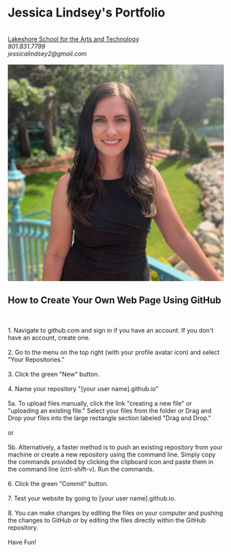 <html>
  <h1>Jessica Lindsey's Portfolio</h1><br>
  <a href="https://lakeshoreartschool.com">Lakeshore School for the Arts and Technology</a><br>
  <em>801.831.7799<br>
  jessicalindsey2@gmail.com</em><br><br>
  <img src="./JessBio.jpg" />
  <h2>How to Create Your Own Web Page Using GitHub</h2><br>
<body>
  <p>1. Navigate to github.com and sign in if you have an account. If you don't have an account, create one.
  <br><br>
2. Go to the menu on the top right (with your profile avatar icon) and select "Your Repositories."
<br><br>
3. Click the green "New" button.
<br><br>
4. Name your repository "[your user name].github.io"
<br><br>
5a. To upload files manually, click the link "creating a new file" or "uploading an existing file." Select your files from the folder or  Drag and Drop your files into the large rectangle section labeled "Drag and Drop."
<br><br>
or
<br><br>
5b. Alternatively, a faster method is to push an existing repository from your machine or create a new repository using the command line. Simply copy the commands provided by clicking the clipboard icon and paste them in the command line (ctrl-shift-v). Run the commands.
<br><br>
6. Click the green "Commit" button.
<br><br>
7. Test your website by going to [your user name].github.io.
<br><br>
8. You can make changes by editing the files on your computer and pushing the changes to GitHub or by editing the files directly within the GitHub repository.
<br><br>
Have Fun!<p>
